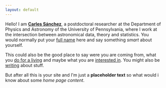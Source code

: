 ```yaml
---
layout: default
---
```


<div class="lead pretty-links">
  
  Hello! I am [**Carles Sánchez**](about/), a postdoctoral researcher at the Department of Physics and Astronomy of the University of Pennsylvania, where I work at the intersection between astronomical data, theory and statistics.   You would normally put your [full name](about/) here and say something *smart* about yourself.

  This could also be the good place to say were you are coming from, what you [do for a living](work/) and maybe what you are [interested in](projects/). You might also be [writing](articles/) about stuff.

  But after all this is your site and I'm just a **placeholder text** so what would i know about some *home page content*.
</div>
